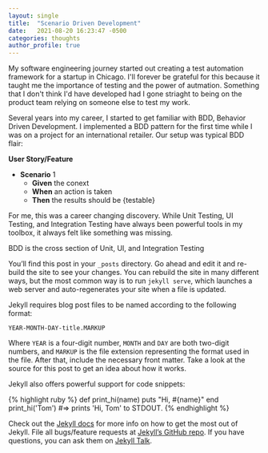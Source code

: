 ```yaml
---
layout: single
title:  "Scenario Driven Development"
date:   2021-08-20 16:23:47 -0500
categories: thoughts
author_profile: true
---
```

My software engineering journey started out creating a test automation framework for a startup in Chicago. I'll forever be grateful for this because it taught me the importance of testing and the power of autmation. Something that I don't think I'd have developed had I gone striaght to being on the product team relying on someone else to test my work.

Several years into my career, I started to get familiar with BDD, Behavior Driven Development. I implemented a BDD pattern for the first time while I was on a project for an international retailer. Our setup was typical BDD flair:



**User Story/Feature**
 - **Scenario** 1  
    - **Given** the conext     
    - **When** an action is taken      
    - **Then** the results should be {testable}


For me, this was a career changing discovery. While Unit Testing, UI Testing, and Integration Testing have always been powerful tools in my toolbox, it always felt like something was missing. 

BDD is the cross section of Unit, UI, and Integration Testing








You’ll find this post in your `_posts` directory. Go ahead and edit it and re-build the site to see your changes. You can rebuild the site in many different ways, but the most common way is to run `jekyll serve`, which launches a web server and auto-regenerates your site when a file is updated.

Jekyll requires blog post files to be named according to the following format:

`YEAR-MONTH-DAY-title.MARKUP`

Where `YEAR` is a four-digit number, `MONTH` and `DAY` are both two-digit numbers, and `MARKUP` is the file extension representing the format used in the file. After that, include the necessary front matter. Take a look at the source for this post to get an idea about how it works.

Jekyll also offers powerful support for code snippets:

{% highlight ruby %}
def print_hi(name)
  puts "Hi, #{name}"
end
print_hi('Tom')
#=> prints 'Hi, Tom' to STDOUT.
{% endhighlight %}

Check out the [Jekyll docs][jekyll-docs] for more info on how to get the most out of Jekyll. File all bugs/feature requests at [Jekyll’s GitHub repo][jekyll-gh]. If you have questions, you can ask them on [Jekyll Talk][jekyll-talk].

[jekyll-docs]: https://jekyllrb.com/docs/home
[jekyll-gh]:   https://github.com/jekyll/jekyll
[jekyll-talk]: https://talk.jekyllrb.com/
